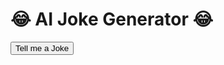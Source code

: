 <!DOCTYPE html>
<html lang="en">
<head>
  <meta charset="UTF-8">
  <title>AI Joke Generator</title>
  <link rel="stylesheet" href="style.css">
</head>
<body>
  <h1>😂 AI Joke Generator 😂</h1>
  <button onclick="getJoke()">Tell me a Joke</button>
  <div id="joke"></div>
  <script src="script.js"></script>
</body>
</html>
